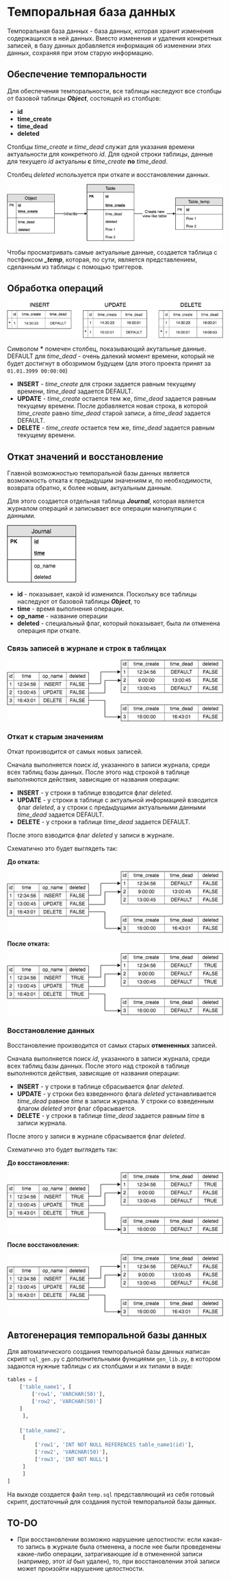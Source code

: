 # Темпоральная база данных
Темпоральная база данных - база данных, которая хранит изменения содержащихся в ней данных. Вместо изменения и удаления конкретных записей, в базу данных добавляется информация об изменении этих данных, сохраняя при этом старую информацию.

## Обеспечение темпоральности
Для обеспечения темпоральности, все таблицы наследуют все столбцы от базовой таблицы ***Object***, состоящей из столбцов:
* **id**
* **time_create**
* **time_dead**
* **deleted**

Столбцы *time_create* и *time_dead* служат для указания времени актуальности для конкретного *id*. Для одной строки таблицы, данные для текущего *id* актуальны **с** *time_create* **по** *time_dead*.

Столбец *deleted* используется при откате и восстановлении данных.

![tables](https://github.com/MrDiz2112/temporal_db/blob/master/wiki/tables.png)

Чтобы просматривать самые актуальные данные, создается таблица с постфиксом ***_temp***, которая, по сути, является представлением, сделанным из таблицы с помощью триггеров.

## Обработка операций
![operations](https://github.com/MrDiz2112/temporal_db/blob/master/wiki/operations.png)

Символом **\*** помечен столбец, показывающий акутальные данные. DEFAULT для *time_dead* - очень далекий момент времени, который не будет достигнут в обозримом будущем (для этого проекта принят за `01.01.3999 00:00:00`)

* **INSERT** - *time_create* для строки задается равным текущему времени, *time_dead* задается DEFAULT.
* **UPDATE** - *time_create* остается тем же, *time_dead* задается равным текущему времени. После добавляется новая строка, в которой *time_create* равно *time_dead* старой записи, а *time_dead* задается DEFAULT.
* **DELETE** - *time_create* остается тем же, *time_dead* задается равным текущему времени.

## Откат значений и восстановление
Главной возможностью темпоральной базы данных является возможность отката к предыдущим значениям и, по необходимости, возврата обратно, к более новым, актуальным данным.

Для этого создается отдельная таблица ***Journal***, которая является журналом операций и записывает все операции манипуляции с данными.

![journal](https://github.com/MrDiz2112/temporal_db/blob/master/wiki/journal.png)

* **id** - показывает, какой id изменился. Поскольку все таблицы наследуют от базовой таблицы ***Object***, то
* **time** - время выполнения операции.
* **op_name** - название операции
* **deleted** - специальный флаг, который показывает, была ли отменена операция при откате.

### Связь записей в журнале и строк в таблицах
![jounal_ref](https://github.com/MrDiz2112/temporal_db/blob/master/wiki/journal_ref.png)

### Откат к старым значениям
Откат производится от самых новых записей. 

Сначала выполняется поиск *id*, указанного в записи журнала, среди всех таблиц базы данных. После этого над строкой в таблице выполняются действия, зависящие от названия операции: 
* **INSERT** - у строки в таблице взводится флаг *deleted*.
* **UPDATE** - у строки в таблице с актуальной информацией взводится флаг *deleted*, а у строки с предыдущими актуальными данными *time_dead* задается DEFAULT.
* **DELETE** - у строки в таблице *time_dead* задается DEFAULT.

После этого взводится флаг *deleted* у записи в журнале.

Схематично это будет выглядеть так:

**До отката:**

![jounal_ref](https://github.com/MrDiz2112/temporal_db/blob/master/wiki/journal_ref.png)

**После отката:**

![journal_cancel](https://github.com/MrDiz2112/temporal_db/blob/master/wiki/journal_cancel.png)

### Восстановление данных
Восстановление производится от самых старых **отмененных** записей.

Сначала выполняется поиск *id*, указанного в записи журнала, среди всех таблиц базы данных. После этого над строкой в таблице выполняются действия, зависящие от названия операции: 
* **INSERT** - у строки в таблице сбрасывается флаг *deleted*.
* **UPDATE** - у строки без взведенного флага *deleted* устанавливается *time_dead* равное *time* в записи журнала. У строки со взведенным флагом *deleted* этот флаг сбрасывается.
* **DELETE** - у строки в таблице *time_dead* задается равным *time* в записи журнала.

После этого у записи в журнале сбрасывается флаг *deleted*.

Схематично это будет выглядеть так:

**До восстановления:**

![journal_cancel](https://github.com/MrDiz2112/temporal_db/blob/master/wiki/journal_cancel.png)

**После восстановления:**

![jounal_ref](https://github.com/MrDiz2112/temporal_db/blob/master/wiki/journal_ref.png)

## Автогенерация темпоральной базы данных
Для автоматического создания темпоральной базы данных написан скрипт `sql_gen.py` с дополнительными функциями `gen_lib.py`, в котором задаются нужные таблицы с их столбцами и их типами в виде:

```python
tables = [
    ['table_name1', [
        ['row1', 'VARCHAR(50)'],
        ['row2', 'VARCHAR(50)']
    ]
     ],
     
    ['table_name2',
     [
         ['row1', 'INT NOT NULL REFERENCES table_name1(id)'],
         ['row2', 'VARCHAR(50)'],
         ['row3', 'INT NOT NULL']
     ]
     ]
]
```

На выходе создается файл `temp.sql` представляющий из себя готовый скрипт, достаточный для создания пустой темпоральной базы данных.

## TO-DO
* При восстановлении возможно нарушение целостности: если какая-то запись в журнале была отменена, а после нее были проведенены какие-либо операции, затрагивающие *id* в отмененной записи (например, этот *id* был удален), то, при восстановлении этой записи может произойти нарушение целостности.
